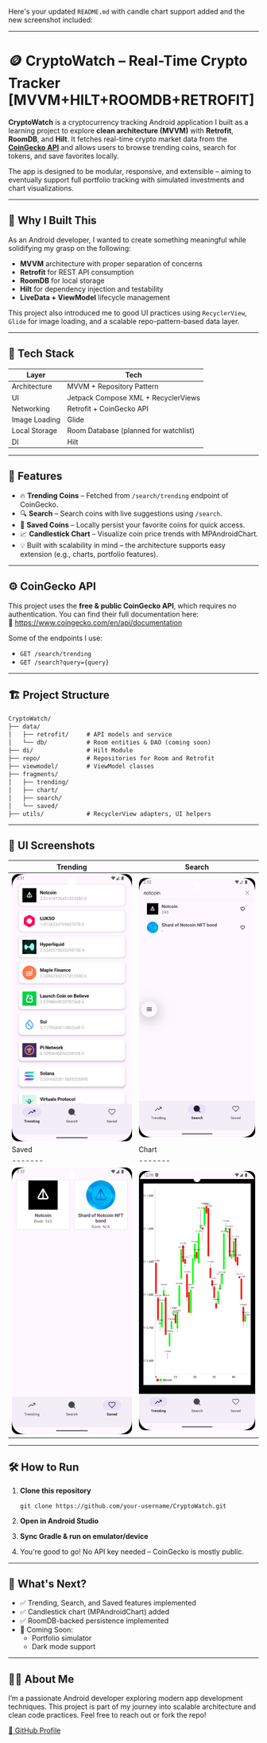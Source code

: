 Here's your updated `README.md` with candle chart support added and the new screenshot included:

---

# 🪙 CryptoWatch – Real-Time Crypto Tracker [MVVM+HILT+ROOMDB+RETROFIT]

**CryptoWatch** is a cryptocurrency tracking Android application I built as a learning project to explore **clean architecture (MVVM)** with **Retrofit**, **RoomDB**, and **Hilt**. It fetches real-time crypto market data from the **[CoinGecko API](https://www.coingecko.com/en/api)** and allows users to browse trending coins, search for tokens, and save favorites locally.

The app is designed to be modular, responsive, and extensible – aiming to eventually support full portfolio tracking with simulated investments and chart visualizations.

---

## 🧠 Why I Built This

As an Android developer, I wanted to create something meaningful while solidifying my grasp on the following:
- **MVVM** architecture with proper separation of concerns
- **Retrofit** for REST API consumption
- **RoomDB** for local storage
- **Hilt** for dependency injection and testability
- **LiveData + ViewModel** lifecycle management

This project also introduced me to good UI practices using `RecyclerView`, `Glide` for image loading, and a scalable repo-pattern-based data layer.

---

## 🔧 Tech Stack

| Layer         | Tech                                 |
|---------------|--------------------------------------|
| Architecture  | MVVM + Repository Pattern            |
| UI            | Jetpack Compose XML + RecyclerViews  |
| Networking    | Retrofit + CoinGecko API             |
| Image Loading | Glide                                |
| Local Storage | Room Database (planned for watchlist)|
| DI            | Hilt                                 |

---

## 📲 Features

- 🔥 **Trending Coins** – Fetched from `/search/trending` endpoint of CoinGecko.
- 🔍 **Search** – Search coins with live suggestions using `/search`.
- 💾 **Saved Coins** – Locally persist your favorite coins for quick access.
- 📈 **Candlestick Chart** – Visualize coin price trends with MPAndroidChart.
- 💡 Built with scalability in mind – the architecture supports easy extension (e.g., charts, portfolio features).

---

## ⚙️ CoinGecko API

This project uses the **free & public CoinGecko API**, which requires no authentication. You can find their full documentation here:  
📎 https://www.coingecko.com/en/api/documentation

Some of the endpoints I use:
- `GET /search/trending`
- `GET /search?query={query}`

---

## 🏗️ Project Structure

```
CryptoWatch/
├── data/
│   ├── retrofit/     # API models and service
│   └── db/           # Room entities & DAO (coming soon)
├── di/               # Hilt Module
├── repo/             # Repositories for Room and Retrofit
├── viewmodel/        # ViewModel classes
├── fragments/
│   ├── trending/
│   ├── chart/
│   ├── search/
│   └── saved/
├── utils/            # RecyclerView adapters, UI helpers

```
---

## 📸 UI Screenshots

| Trending | Search 
|---------|--------|
| ![Trending](screenshots/trending.png) | ![Search](screenshots/search.png) |
| Saved | Chart |
|-------|-------|
| ![Saved](screenshots/saved.png) | ![Chart](screenshots/chart.png) |
---

## 🛠️ How to Run

1. **Clone this repository**
   ```
   git clone https://github.com/your-username/CryptoWatch.git
   ```

2. **Open in Android Studio**

3. **Sync Gradle & run on emulator/device**

4. You're good to go! No API key needed – CoinGecko is mostly public.

---

## 🧪 What's Next?

* ✅ Trending, Search, and Saved features implemented  
* ✅ Candlestick chart (MPAndroidChart) added
* ✅ RoomDB-backed persistence implemented
* 🧠 Coming Soon:
  * Portfolio simulator
  * Dark mode support

---

## 🙋‍♂️ About Me

I’m a passionate Android developer exploring modern app development techniques. This project is part of my journey into scalable architecture and clean code practices.
Feel free to reach out or fork the repo!

[🔗 GitHub Profile](https://github.com/mat-in)
